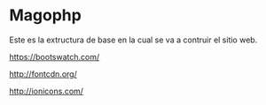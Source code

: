 # Magophp

Este es la extructura de base en la cual se va a contruir el sitio web.




https://bootswatch.com/

http://fontcdn.org/

http://ionicons.com/
